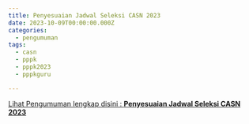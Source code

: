 ```yaml
---
title: Penyesuaian Jadwal Seleksi CASN 2023
date: 2023-10-09T00:00:00.000Z
categories:
  - pengumuman
tags:
  - casn
  - pppk
  - pppk2023
  - pppkguru

---
```


[Lihat Pengumuman lengkap disini : **Penyesuaian Jadwal Seleksi CASN 2023**](https://bkd.nttprov.go.id/web/wp-content/uploads/2023/10/S-9386-Penyesuaian-Jadwal-Seleksi-CASN-2023-DS.pdf)
